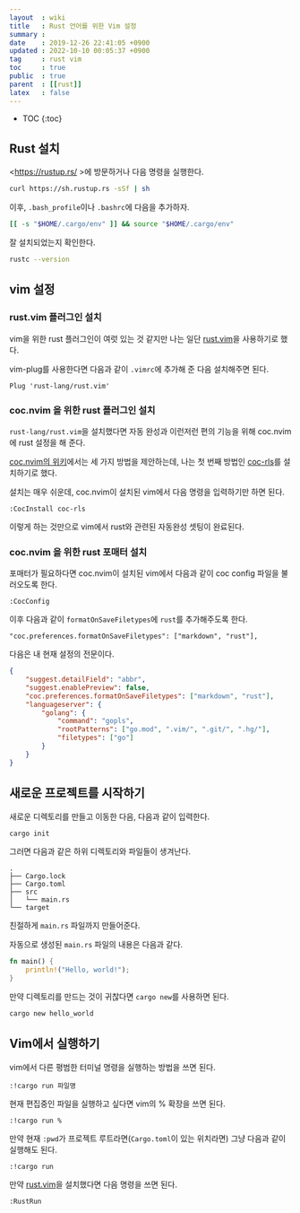 ```yaml
---
layout  : wiki
title   : Rust 언어를 위한 Vim 설정
summary : 
date    : 2019-12-26 22:41:05 +0900
updated : 2022-10-10 00:05:37 +0900
tag     : rust vim
toc     : true
public  : true
parent  : [[rust]]
latex   : false
---
```

* TOC
{:toc}

## Rust 설치

<https://rustup.rs/ >에 방문하거나 다음 명령을 실행한다.

```sh
curl https://sh.rustup.rs -sSf | sh
```

이후, `.bash_profile`이나 `.bashrc`에 다음을 추가하자.

```sh
[[ -s "$HOME/.cargo/env" ]] && source "$HOME/.cargo/env"
```

잘 설치되었는지 확인한다.

```sh
rustc --version
```

## vim 설정

### rust.vim 플러그인 설치

vim을 위한 rust 플러그인이 여럿 있는 것 같지만 나는 일단 [rust.vim][rust-vim]을 사용하기로 했다.

vim-plug를 사용한다면 다음과 같이 `.vimrc`에 추가해 준 다음 설치해주면 된다.

```viml
Plug 'rust-lang/rust.vim'
```

### coc.nvim 을 위한 rust 플러그인 설치

`rust-lang/rust.vim`을 설치했다면 자동 완성과 이런저런 편의 기능을 위해 coc.nvim에 rust 설정을 해 준다.

[coc.nvim의 위키](https://github.com/neoclide/coc.nvim/wiki/Language-servers#rust )에서는 세 가지 방법을 제안하는데, 나는 첫 번째 방법인 [coc-rls](https://github.com/neoclide/coc-rls/ )를 설치하기로 했다.

설치는 매우 쉬운데, coc.nvim이 설치된 vim에서 다음 명령을 입력하기만 하면 된다.

```
:CocInstall coc-rls
```

이렇게 하는 것만으로 vim에서 rust와 관련된 자동완성 셋팅이 완료된다.

### coc.nvim 을 위한 rust 포매터 설치

포매터가 필요하다면 coc.nvim이 설치된 vim에서 다음과 같이 coc config 파일을 불러오도록 한다.

```
:CocConfig
```

이후 다음과 같이 `formatOnSaveFiletypes`에 `rust`를 추가해주도록 한다.

```
"coc.preferences.formatOnSaveFiletypes": ["markdown", "rust"],
```

다음은 내 현재 설정의 전문이다.

```json
{
    "suggest.detailField": "abbr",
    "suggest.enablePreview": false,
    "coc.preferences.formatOnSaveFiletypes": ["markdown", "rust"],
    "languageserver": {
        "golang": {
            "command": "gopls",
            "rootPatterns": ["go.mod", ".vim/", ".git/", ".hg/"],
            "filetypes": ["go"]
        }
    }
}
```

## 새로운 프로젝트를 시작하기

새로운 디렉토리를 만들고 이동한 다음, 다음과 같이 입력한다.

```sh
cargo init
```

그러면 다음과 같은 하위 디렉토리와 파일들이 생겨난다.

```ascii-art
.
├── Cargo.lock
├── Cargo.toml
├── src
│   └── main.rs
└── target
```

친절하게 `main.rs` 파일까지 만들어준다.

자동으로 생성된 `main.rs` 파일의 내용은 다음과 같다.

```rust
fn main() {
    println!("Hello, world!");
}
```

만약 디렉토리를 만드는 것이 귀찮다면 `cargo new`를 사용하면 된다.

```sh
cargo new hello_world
```

## Vim에서 실행하기

vim에서 다른 평범한 터미널 명령을 실행하는 방법을 쓰면 된다.

```
:!cargo run 파일명
```

현재 편집중인 파일을 실행하고 싶다면 vim의 % 확장을 쓰면 된다.

```
:!cargo run %
```

만약 현재 `:pwd`가 프로젝트 루트라면(`Cargo.toml`이 있는 위치라면) 그냥 다음과 같이 실행해도 된다.
```
:!cargo run
```

만약 [rust.vim][rust-vim]을 설치했다면 다음 명령을 쓰면 된다.

```
:RustRun
```

[rust-vim]: https://github.com/rust-lang/rust.vim
